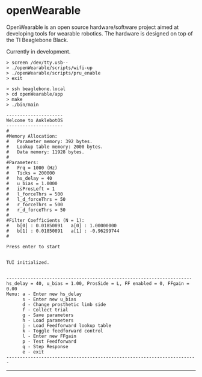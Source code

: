 openWearable
===========

OpenWearable is an open source hardware/software project aimed at developing
tools for wearable robotics. The hardware is designed on top of the TI
Beaglebone Black.

Currently in development.

~~~~
> screen /dev/tty.usb--
> ./openWearable/scripts/wifi-up
> ./openWearable/scripts/pru_enable
> exit

> ssh beaglebone.local
> cd openWearable/app
> make
> ./bin/main

---------------------
Welcome to AnklebotOS
---------------------
#
#Memory Allocation:
#	Parameter memory: 392 bytes.
#	Lookup table memory: 2000 bytes.
#	Data memory: 11928 bytes.
#
#Parameters:
#	Frq = 1000 (Hz)
#	Ticks = 200000
#	hs_delay = 40
#	u_bias = 1.0000
#	isProsLeft = 1
#	l_forceThrs = 500
#	l_d_forceThrs = 50
#	r_forceThrs = 500
#	r_d_forceThrs = 50
#
#Filter Coefficients (N = 1):
#	b[0] : 0.01850891	a[0] : 1.00000000
#	b[1] : 0.01850891	a[1] : -0.96299744
#

Press enter to start


TUI initialized.


---------------------------------------------------------------------
hs_delay = 40, u_bias = 1.00, ProsSide = L, FF enabled = 0, FFgain = 0.00
Menu: a - Enter new hs_delay
      s - Enter new u_bias
      d - Change prosthetic limb side
      f - Collect trial
      g - Save parameters
      h - Load parameters
      j - Load Feedforward lookup table
      k - Toggle feedforward control
      l - Enter new FFgain
      p - Test Feedforward
      q - Step Response
      e - exit
-----------------------------------------------------------------------

~~~~

-------------------------------------------------------------------------------

